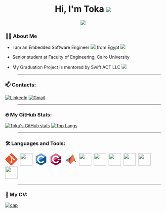 
<h1 id="header" align="center">
  Hi, I'm Toka
  <img src="https://media.giphy.com/media/hvRJCLFzcasrR4ia7z/giphy.gif" width="30px"/>
</h1>
<div id="header" align="center">
  <img src="https://user-images.githubusercontent.com/75904835/163724367-baf5fb18-5c1b-406a-ba74-5a02f5b6af5d.gif" width="290" />
</div>

### :woman_technologist: About Me 
- I am an Embedded Software Engineer <img src="https://media.giphy.com/media/WUlplcMpOCEmTGBtBW/giphy.gif" width="40"> from Egypt <img src="https://user-images.githubusercontent.com/75904835/163723532-590106f1-7acb-41cc-888c-d63e9599cf9d.gif" width="40"> 

- Senior student at Faculty of Engineering, Cairo University 

- My Graduation Project is mentored by Swift ACT LLC  <img src="https://user-images.githubusercontent.com/75904835/163724031-cb4f5afc-ac38-4439-b30e-76f8c6fbb29e.jpg" width="40">


>_________________________________________________________________________________________________________
### 📫 Contacts: 
[<img alt="LinkedIn" src="https://img.shields.io/badge/Toka Zakaria-%233077B5.svg?=for-the-badge&logo=linkedin&logoColor=white"/>](https://www.linkedin.com/in/tokazakaria/) [<img alt="Gmail" src="https://img.shields.io/badge/tokazakaria99@gmail.com-D14836?=for-the-badge&logo=gmail&logoColor=white" />](https://mail.google.com/mail/u/1/?pli=1)
>__________________________________________________________________________________________________________
### :fire: My GitHub Stats:
[![Toka's GitHub stats](https://github-readme-stats.vercel.app/api?username=Toka-Zakaria&show_icons=true&theme=midnight-purple&include_all_commits=true)](https://github.com/Toka-Zakaria) [![Top Langs](https://github-readme-stats.vercel.app/api/top-langs/?username=Toka-Zakaria&layout=compact&theme=midnight-purple)](https://github.com/anuraghazra/github-readme-stats)
>__________________________________________________________________________________________________________
### :hammer_and_wrench: Languages and Tools:
<div>
 <img src="https://raw.githubusercontent.com/devicons/devicon/master/icons/git/git-original.svg"  width="40" height="40"/>&nbsp;
  <img src="https://user-images.githubusercontent.com/75904835/163722351-d32876dc-9aea-427a-9994-30b24093aa9c.svg"  width="40" height="40"/>&nbsp;
 <img src="https://raw.githubusercontent.com/devicons/devicon/master/icons/c/c-original.svg"  width="40" height="40"/>&nbsp;
 <img src="https://raw.githubusercontent.com/devicons/devicon/master/icons/cplusplus/cplusplus-original.svg"  width="40" height="40"/>&nbsp;
 <img src="https://raw.githubusercontent.com/devicons/devicon/master/icons/matlab/matlab-original.svg"  width="40" height="40"/>&nbsp;
 <img src="https://user-images.githubusercontent.com/674621/71187801-14e60a80-2280-11ea-94c9-e56576f76baf.png"  width="40" height="40"/>&nbsp;
 <img src="https://camo.githubusercontent.com/ce744518c8166497935fcf5c784e7fc7015f7c7ee45c42a3cbb86da7deabf4ba/68747470733a2f2f75706c6f61642e77696b696d656469612e6f72672f77696b6970656469612f636f6d6d6f6e732f7468756d622f362f36392f4e6f74657061642532422532425f4c6f676f2e7376672f3233363770782d4e6f74657061642532422532425f4c6f676f2e7376672e706e67"  width="40" height="40"/>&nbsp;
 <img src="https://user-images.githubusercontent.com/75904835/163722299-2fbb362d-38e3-46ef-ad6f-39413480b266.svg"  width="40" height="40"/>&nbsp;
 <img src="https://user-images.githubusercontent.com/75904835/163722607-4c81de75-761c-4e55-8c54-10723da534df.svg"  width="40" height="40"/>&nbsp;
 <img src="https://user-images.githubusercontent.com/75904835/163722663-26509795-7d5f-414b-b885-e683cbd0165e.svg"  width="40" height="40"/>&nbsp;
  <img src="https://user-images.githubusercontent.com/75904835/163722758-440f4121-9e5d-46a8-9c69-f4a32c995402.png"  width="40" height="40"/>&nbsp;
</div>

 >________________________________________________________________________________________________________
 ### 📝 My CV:
 [![cap](https://user-images.githubusercontent.com/75904835/136469753-cc2c5b0a-363d-4a98-b50b-53ef7e4add9c.PNG)](https://drive.google.com/file/d/14YrsdoG4VP8nmbl8S3P1p_4gIDrdTKl4/view?usp=sharing)

 


<!---
&include_all_commits=true

- 👋 Hi, I’m Toka Zakaria![Capture2](https://user-images.githubusercontent.com/75904835/134784485-8fb41669-7872-45e0-a8ce-ddf8f26a6541.PNG)
![Capture](https://user-images.githubusercontent.com/75904835/125861885-18d64e2f-3584-45ec-bcfd-06aaba299be8.PNG)
- 👀 I’m interested in Embedded Systems
- 🌱 I’m currently learning Eectronics and Electrical communication
- 💞️ I’m looking to collaborate on Embedded Projects
- 📫 How to reach me:
                 -mail: tokazakaria99@gmail.com
Toka-Zakaria/Toka-Zakaria is a ✨ special ✨ repository because its `README.md` (this file) appears on your GitHub profile.
You can click the Preview link to take a look at your changes.
![d4tvukbt5mra37cvwklk]()

![JXA0](https://user-images.githubusercontent.com/75904835/163724344-271703fe-f8da-41f2-9741-a8b2815b7b38.gif)

https://media.giphy.com/media/L1R1tvI9svkIWwpVYr/giphy.gif
--->

